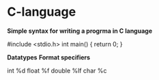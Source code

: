# C-language
**Simple syntax for writing a progrma in C language**

#include <stdio.h>
int main()
{
  return 0;
}


**Datatypes**             **Format specifiers**
   
   int                          %d
   float                        %f
   double                       %lf
   char                         %c
